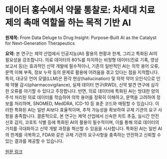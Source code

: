 # 데이터 홍수에서 약물 통찰로: 차세대 치료제의 촉매 역할을 하는 목적 기반 AI

**원제목:** From Data Deluge to Drug Insight: Purpose-Built AI as the Catalyst for Next-Generation Therapeutics

**요약:** 본 연구는 제약 산업에서 인공지능(AI) 활용의 현황과 한계, 그리고 특화된 AI의 필요성을 강조합니다.  의료 데이터의 80%를 차지하는 비정형 데이터(진료 기록, 영상 보고서 등)는 효과적인 신약 개발에 필수적이나, 기존의 일반적인 AI는 의학 용어 오류, 문맥 이해 부족, 정보 누락 등의 문제로 활용에 어려움을 겪고 있다는 점을 지적합니다. 특히, 대규모 언어 모델(LLM)은 환각 현상(hallucination) 및 의학 약어 오인식으로 인해 약물 감시(pharmacovigilance), 실제 데이터 연구(RWD), 신약 발견 연구에 심각한 오류를 야기할 수 있다고 주장합니다.  반면, 의료 데이터에 특화된 AI는 방대한 양의 주석 처리된 의료 데이터를 학습하여 의학 용어를 정확히 이해하고, 문맥을 고려하여 정보를 처리하며, SNOMED, MedDRA, ICD-10 등 표준 코드와 매핑할 수 있습니다.  이러한 특화된 AI는 일반 AI보다 효율적이며, 추적 가능성을 확보하여 규제 기관의 요구 사항을 충족합니다.  결론적으로,  본 연구는 제약 산업에서 신속한 차트 추출, 실시간 안전 신호 감지, 코호트 식별 등에 특화된 AI의 활용이 필수적이며, 이를 통해 의료 데이터의 가치를 극대화하고 신약 개발 과정을 혁신할 수 있음을 시사합니다.  특화된 AI는 일반 AI의 한계를 극복하고,  FDA와 같은 규제 기관의 요구사항을 충족하는 안전하고 신뢰할 수 있는 결과를 제공할 수 있습니다.

[원문 링크](https://www.pharmiweb.com/article/from-data-deluge-to-drug-insight-purpose-built-ai-as-the-catalyst-for-next-generation-therapeutics)

